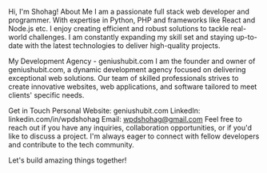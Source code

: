 Hi, I'm Shohag!
About Me
I am a passionate full stack web developer and programmer. With expertise in Python, PHP and frameworks like React and Node.js etc. I enjoy creating efficient and robust solutions to tackle real-world challenges. I am constantly expanding my skill set and staying up-to-date with the latest technologies to deliver high-quality projects.

My Development Agency - geniushubit.com
I am the founder and owner of geniushubit.com, a dynamic development agency focused on delivering exceptional web solutions. Our team of skilled professionals strives to create innovative websites, web applications, and software tailored to meet clients' specific needs.

Get in Touch
Personal Website: geniushubit.com
LinkedIn: linkedin.com/in/wpdshohag
Email: wpdshohag@gmail.com
Feel free to reach out if you have any inquiries, collaboration opportunities, or if you'd like to discuss a project. I'm always eager to connect with fellow developers and contribute to the tech community.

Let's build amazing things together!
